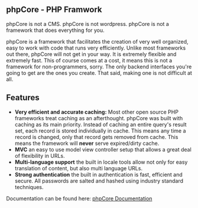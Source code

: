 phpCore - PHP Framwork
----------------------

phpCore is not a CMS. phpCore is not wordpress. phpCore is not a framework that does everything for you.

phpCore is a framework that facilitates the creation of very well organized, easy to work with code that runs very efficiently. Unlike most frameworks out there, phpCore will not get in your way. It is extremely flexible and extremely fast. This of course comes at a cost, it means this is not a framework for non-programmers, sorry. The only backend interfaces you're going to get are the ones you create. That said, making one is not difficult at all.

## Features

* **Very efficient and accurate caching:** Most other open source PHP frameworks treat caching as an afterthought. phpCore was built with caching as its main priority. Instead of caching an entire query's result set, each record is stored individually in cache. This means any time a record is changed, only that record gets removed from cache. This means the framework will **never** serve expired/dirty cache.
* **MVC** an easy to use model view controller setup that allows a great deal of flexibility in URLs.
* **Multi-language support** the built in locale tools allow not only for easy translation of content, but also multi language URLs.
* **Strong authentication** the built in authentication is fast, efficient and secure. All passwords are salted and hashed using industry standard techniques.

Documentation can be found here: [phpCore Documentation](https://github.com/neoform/phpCore/wiki/Index)

